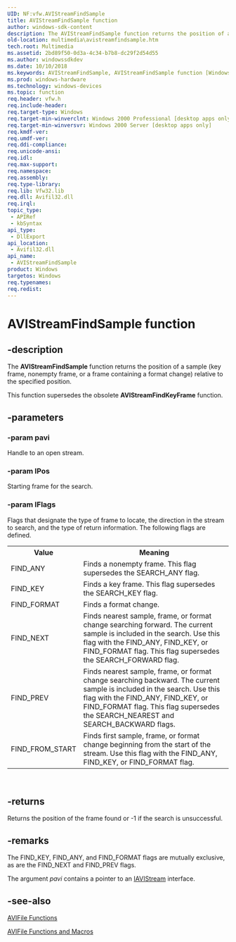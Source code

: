 ```yaml
---
UID: NF:vfw.AVIStreamFindSample
title: AVIStreamFindSample function
author: windows-sdk-content
description: The AVIStreamFindSample function returns the position of a sample (key frame, nonempty frame, or a frame containing a format change) relative to the specified position.
old-location: multimedia\avistreamfindsample.htm
tech.root: Multimedia
ms.assetid: 2bd89f50-0d3a-4c34-b7b8-dc29f2d54d55
ms.author: windowssdkdev
ms.date: 10/10/2018
ms.keywords: AVIStreamFindSample, AVIStreamFindSample function [Windows Multimedia], _win32_AVIStreamFindSample, multimedia.avistreamfindsample, vfw/AVIStreamFindSample
ms.prod: windows-hardware
ms.technology: windows-devices
ms.topic: function
req.header: vfw.h
req.include-header: 
req.target-type: Windows
req.target-min-winverclnt: Windows 2000 Professional [desktop apps only]
req.target-min-winversvr: Windows 2000 Server [desktop apps only]
req.kmdf-ver: 
req.umdf-ver: 
req.ddi-compliance: 
req.unicode-ansi: 
req.idl: 
req.max-support: 
req.namespace: 
req.assembly: 
req.type-library: 
req.lib: Vfw32.lib
req.dll: Avifil32.dll
req.irql: 
topic_type:
 - APIRef
 - kbSyntax
api_type:
 - DllExport
api_location:
 - Avifil32.dll
api_name:
 - AVIStreamFindSample
product: Windows
targetos: Windows
req.typenames: 
req.redist: 
---
```


# AVIStreamFindSample function


## -description



The <b>AVIStreamFindSample</b> function returns the position of a sample (key frame, nonempty frame, or a frame containing a format change) relative to the specified position.



This function supersedes the obsolete <b>AVIStreamFindKeyFrame</b> function.


## -parameters




### -param pavi

Handle to an open stream.


### -param lPos

Starting frame for the search.


### -param lFlags

Flags that designate the type of frame to locate, the direction in the stream to search, and the type of return information. The following flags are defined.

<table>
<tr>
<th>Value
</th>
<th>Meaning
</th>
</tr>
<tr>
<td>FIND_ANY</td>
<td>Finds a nonempty frame. This flag supersedes the SEARCH_ANY flag.</td>
</tr>
<tr>
<td>FIND_KEY</td>
<td>Finds a key frame. This flag supersedes the SEARCH_KEY flag.</td>
</tr>
<tr>
<td>FIND_FORMAT</td>
<td>Finds a format change.</td>
</tr>
<tr>
<td>FIND_NEXT</td>
<td>Finds nearest sample, frame, or format change searching forward. The current sample is included in the search. Use this flag with the FIND_ANY, FIND_KEY, or FIND_FORMAT flag. This flag supersedes the SEARCH_FORWARD flag.</td>
</tr>
<tr>
<td>FIND_PREV</td>
<td>Finds nearest sample, frame, or format change searching backward. The current sample is included in the search. Use this flag with the FIND_ANY, FIND_KEY, or FIND_FORMAT flag. This flag supersedes the SEARCH_NEAREST and SEARCH_BACKWARD flags.</td>
</tr>
<tr>
<td>FIND_FROM_START</td>
<td>Finds first sample, frame, or format change beginning from the start of the stream. Use this flag with the FIND_ANY, FIND_KEY, or FIND_FORMAT flag.</td>
</tr>
</table>
 


## -returns



Returns the position of the frame found or -1 if the search is unsuccessful.




## -remarks



The FIND_KEY, FIND_ANY, and FIND_FORMAT flags are mutually exclusive, as are the FIND_NEXT and FIND_PREV flags.

The argument <i>pavi</i> contains a pointer to an <a href="https://msdn.microsoft.com/25f67f04-e005-48ee-89e7-a6ef89f6d6c6">IAVIStream</a> interface.




## -see-also




<a href="https://msdn.microsoft.com/89abf60a-1714-4836-93ae-a8a6bf2c24b6">AVIFile Functions</a>



<a href="https://msdn.microsoft.com/573e24fa-876d-4ce9-be23-d5e448a53e20">AVIFile Functions and Macros</a>
 

 

